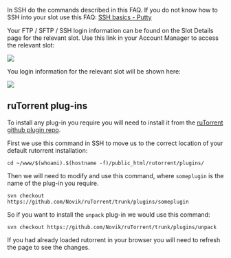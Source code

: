
In SSH do the commands described in this FAQ. If you do not know how to SSH into your slot use this FAQ: [SSH basics - Putty](https://www.feralhosting.com/faq/view?question=12)

Your FTP / SFTP / SSH login information can be found on the Slot Details page for the relevant slot. Use this link in your Account Manager to access the relevant slot:

![](https://raw.github.com/feralhosting/feralfilehosting/master/Feral%20Wiki/0%20Generic/slot_detail_link.png)

You login information for the relevant slot will be shown here:

![](https://raw.github.com/feralhosting/feralfilehosting/master/Feral%20Wiki/0%20Generic/slot_detail_ssh.png)

ruTorrent plug-ins
---

To install any plug-in you require you will need to install it from the [ruTorrent github plugin repo](https://github.com/Novik/ruTorrent/tree/master/plugins).

First we use this command in SSH to move us to the correct location of your default rutorrent installation:

~~~
cd ~/www/$(whoami).$(hostname -f)/public_html/rutorrent/plugins/
~~~

Then we will need to modify and use this command, where `someplugin` is the name of the plug-in you require.

~~~
svn checkout https://github.com/Novik/ruTorrent/trunk/plugins/someplugin
~~~

So if you want to install the `unpack` plug-in we would use this command:

~~~
svn checkout https://github.com/Novik/ruTorrent/trunk/plugins/unpack
~~~

If you had already loaded rutorrent in your browser you will need to refresh the page to see the changes.



